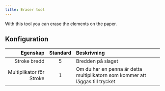 ```yaml
---
title: Eraser tool
---
```


With this tool you can erase the elements on the paper.

## Konfiguration

|                 Egenskap | Standard | Beskrivning                                                                   |
| -----------------------: | :------: | :---------------------------------------------------------------------------- |
|             Stroke bredd |     5    | Bredden på slaget                                                             |
| Multiplikator för Stroke |     1    | Om du har en penna är detta multiplikatorn som kommer att läggas till trycket |
